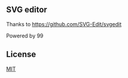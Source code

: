 ## SVG editor

Thanks to https://github.com/SVG-Edit/svgedit

Powered by 99

## License

[MIT](https://github.com/eggjs/egg-security/blob/master/LICENSE)